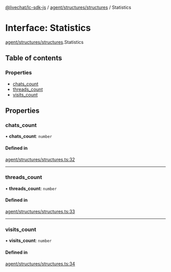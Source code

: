 [@livechat/lc-sdk-js](../README.md) / [agent/structures/structures](../modules/agent_structures_structures.md) / Statistics

# Interface: Statistics

[agent/structures/structures](../modules/agent_structures_structures.md).Statistics

## Table of contents

### Properties

- [chats\_count](agent_structures_structures.Statistics.md#chats_count)
- [threads\_count](agent_structures_structures.Statistics.md#threads_count)
- [visits\_count](agent_structures_structures.Statistics.md#visits_count)

## Properties

### chats\_count

• **chats\_count**: `number`

#### Defined in

[agent/structures/structures.ts:32](https://github.com/livechat/lc-sdk-js/blob/8462be9/src/agent/structures/structures.ts#L32)

___

### threads\_count

• **threads\_count**: `number`

#### Defined in

[agent/structures/structures.ts:33](https://github.com/livechat/lc-sdk-js/blob/8462be9/src/agent/structures/structures.ts#L33)

___

### visits\_count

• **visits\_count**: `number`

#### Defined in

[agent/structures/structures.ts:34](https://github.com/livechat/lc-sdk-js/blob/8462be9/src/agent/structures/structures.ts#L34)
